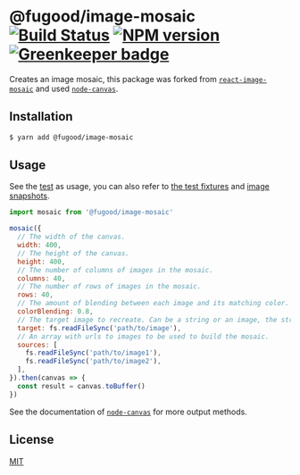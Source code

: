 # @fugood/image-mosaic [![Build Status](https://travis-ci.org/mybigday/image-mosaic.svg?branch=master)](https://travis-ci.org/mybigday/image-mosaic) [![NPM version](http://img.shields.io/npm/v/@fugood/image-mosaic.svg?style=flat)](https://www.npmjs.com/package/@fugood/image-mosaic) [![Greenkeeper badge](https://badges.greenkeeper.io/mybigday/image-mosaic.svg)](https://greenkeeper.io/)

Creates an image mosaic,
this package was forked from [`react-image-mosaic`](https://github.com/thejsn/react-image-mosaic) and used [`node-canvas`](https://github.com/Automattic/node-canvas).

## Installation

```bash
$ yarn add @fugood/image-mosaic
```

## Usage

See the [test](src/__tests__/index.spec.js) as usage, you can also refer to [the test fixtures](src/__tests__/) and [image snapshots](src/__tests__/__image_snapshots__).

```js
import mosaic from '@fugood/image-mosaic'

mosaic({
  // The width of the canvas.
  width: 400,
  // The height of the canvas.
  height: 400,
  // The number of columns of images in the mosaic.
  columns: 40,
  // The number of rows of images in the mosaic.
  rows: 40,
  // The amount of blending between each image and its matching color. A number between 0 and 1.
  colorBlending: 0.8,
  // The target image to recreate. Can be a string or an image, the string is assumed to be a url to an image. Expected file buffer.
  target: fs.readFileSync('path/to/image'),
  // An array with urls to images to be used to build the mosaic.
  sources: [
    fs.readFileSync('path/to/image1'),
    fs.readFileSync('path/to/image2'),
  ],
}).then(canvas => {
  const result = canvas.toBuffer()
})
```

See the documentation of [`node-canvas`](https://github.com/Automattic/node-canvas#canvaspngstreamoptions) for more output methods.

## License

[MIT](LICENSE.md)
